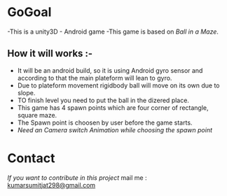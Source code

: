 # GoGoal <under development>
-This is a unity3D - Android game
-This game is based on _Ball in a Maze_.

## How it will works :-
- It will be an android build, so it is using Android gyro sensor and according to that the main plateform will lean to gyro.
- Due to plateform movement rigidbody ball will move on its own due to slope.
- TO finish level you need to put the ball in the dizered place.
- This game has 4 spawn points which are four corner of rectangle, square maze.
- The Spawn point is choosen by user before the game starts.
- _*Need an Camera switch Animation while choosing the spawn point*_

# Contact 

*If you want to contribute in this project*
mail me : kumarsumitjat298@gmail.com
